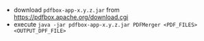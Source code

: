 * download `pdfbox-app-x.y.z.jar` from https://pdfbox.apache.org/download.cgi
* execute `java -jar pdfbox-app-x.y.z.jar PDFMerger <PDF_FILES> <OUTPUT_DPF_FILE>`
